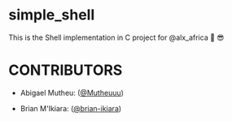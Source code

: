 # simple_shell

This is the Shell implementation in C project for @alx\_africa :tada: :sunglasses:

# CONTRIBUTORS

* Abigael Mutheu: ([@Mutheuuu](https://github.com/Mutheuuu))

* Brian M'Ikiara: ([@brian-ikiara](https://github.com/brian-ikiara))
